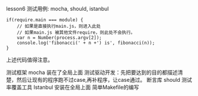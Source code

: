 lesson6 测试用例: mocha, should, istanbul

```
if(require.main === module) {
	// 如果是直接执行main.js，则进入此处
	// 如果main.js 被其他文件require，则此处不会执行。
	var n = Number(process.argv[2]);
	console.log('fibonacci(' + n +') is', fibonacci(n));
}
```
上述代码值得注意。

测试框架 mocha   装在了全局上面  测试驱动开发：先把要达到的目的都描述清楚，然后让现有的程序跑不过case,再补程序，让case通过。
断言库 should
测试率覆盖工具 Istanbul  安装在全局上面
简单Makefile的编写